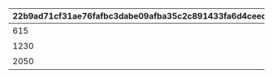 |22b9ad71cf31ae76fafbc3dabe09afba35c2c891433fa6d4ceedee7caca33dea|790db6ba1128a909f41349dc73b917d56e2f125894a92e9e2dd0a12a7201f184|4ff361da2205deb7e387b5754d72fcf45a16e992426909fed6174d2664dee9a3|
| --- | --- | --- |
|615|11001264|アーカイブを30%（615問）解放しよう|
|1230|11001265|アーカイブを60%（1230問）解放しよう|
|2050|11001266|アーカイブを100%（2050問）解放しよう|